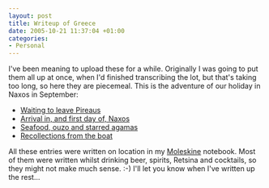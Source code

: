 ```yaml
---
layout: post
title: Writeup of Greece
date: 2005-10-21 11:37:04 +01:00
categories:
- Personal
---
```

I've been meaning to upload these for a while.  Originally I was going to put them all up at once, when I'd finished transcribing the lot, but that's taking too long, so here they are piecemeal.  This is the adventure of our holiday in Naxos in September:

<ul>
  <li><a href="http://woss.name/2005/09/16/waiting-to-leave-pireaus/">Waiting to leave Pireaus</a></li>
  <li><a href="http://woss.name/2005/09/17/arrival-in-and-first-day-of-naxos/">Arrival in, and first day of, Naxos</a></li>
  <li><a href="http://woss.name/2005/09/19/seafood-ouzo-and-starred-agamas/">Seafood, ouzo and starred agamas</a></li>
  <li><a href="http://woss.name/2005/09/24/recollections-from-the-boat/">Recollections from the boat</a></li>
</ul>

All these entries were written on location in my <a href="http://www.moleskine.co.uk/">Moleskine</a> notebook.  Most of them were written whilst drinking beer, spirits, Retsina and cocktails, so they might not make much sense. :-)  I'll let you know when I've written up the rest...
